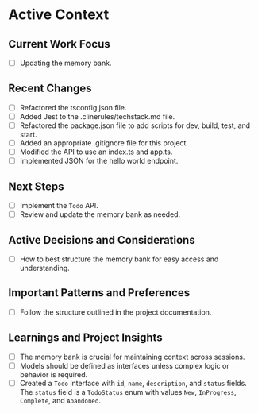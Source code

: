 # Active Context

## Current Work Focus

- [ ] Updating the memory bank.

## Recent Changes

- [ ] Refactored the tsconfig.json file.
- [ ] Added Jest to the .clinerules/techstack.md file.
- [ ] Refactored the package.json file to add scripts for dev, build, test, and start.
- [ ] Added an appropriate .gitignore file for this project.
- [ ] Modified the API to use an index.ts and app.ts.
- [ ] Implemented JSON for the hello world endpoint.

## Next Steps

- [ ] Implement the `Todo` API.
- [ ] Review and update the memory bank as needed.

## Active Decisions and Considerations

- [ ] How to best structure the memory bank for easy access and understanding.

## Important Patterns and Preferences

- [ ] Follow the structure outlined in the project documentation.

## Learnings and Project Insights

- [ ] The memory bank is crucial for maintaining context across sessions.
- [ ] Models should be defined as interfaces unless complex logic or behavior is required.
- [ ] Created a `Todo` interface with `id`, `name`, `description`, and `status` fields. The `status` field is a `TodoStatus` enum with values `New`, `InProgress`, `Complete`, and `Abandoned`.
